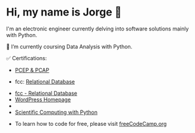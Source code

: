 # Hi, my name is Jorge 👋
I'm an electronic engineer currently delving into software solutions mainly with Python.   
   
🌱 I’m currently coursing Data Analysis with Python.   
   
✅ Certifications:
- [PCEP & PCAP](https://www.credly.com/users/jorge-l-monti)
- <p>fcc: <a href="https://freecodecamp.org/certification/fccf2d338af-f832-43d3-839e-e21718c91b62/relational-database-v8">Relational Database</a></p>
- <a href="https://freecodecamp.org/certification/fccf2d338af-f832-43d3-839e-e21718c91b62/relational-database-v8" target="_blank">fcc - Relational Database</a>
- <a href="https://www.WordPress.com" target="_blank">WordPress Homepage</a>
- <a href="[https://www.w3schools.com](https://www.freecodecamp.org/certification/fccf2d338af-f832-43d3-839e-e21718c91b62/scientific-computing-with-python-v7)" target="_blank"></a>
- [Scientific Computing with Python](https://www.freecodecamp.org/certification/fccf2d338af-f832-43d3-839e-e21718c91b62/scientific-computing-with-python-v7)
- <p>To learn how to code for free, please visit <a href="https://www.freecodecamp.org/learn" target="_blank">freeCodeCamp.org</a></p>


<!---
jmonti-gh/jmonti-gh is a ✨ special ✨ repository because its `README.md` (this file) appears on your GitHub profile.
You can click the Preview link to take a look at your changes.
--->
